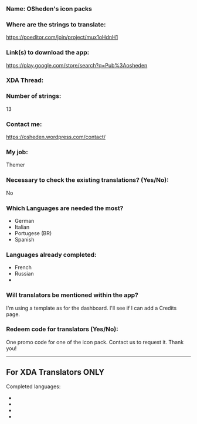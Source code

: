 <!-- Name of your app -->
### Name: OSheden's icon packs

<!-- Provide a public accessible link, where the translation can be discussed and improved. (paid platforms are not allowed) -->
### Where are the strings to translate:
https://poeditor.com/join/project/mux1oHdnH1  

### Link(s) to download the app:
https://play.google.com/store/search?q=Pub%3Aosheden  

<!-- Optional -->
### XDA Thread:

### Number of strings:
13  

<!-- Provide an email address, your account on social networks...-->
### Contact me:
https://osheden.wordpress.com/contact/  

<!-- Tell us if you are the main developer, community manager, designer,...-->
### My job:
Themer  

<!-- If you only want to receive translations for untranslated strings only -->
### Necessary to check the existing translations? (Yes/No):
No  

<!-- Optional -->
### Which Languages are needed the most?
* German
* Italian
* Portugese (BR)
* Spanish

### Languages already completed:
* French
* Russian
*

<!-- Credits are always appreciated -->
### Will translators be mentioned within the app?
I'm using a template as for the dashboard. I'll see if I can add a Credits page.  

<!-- Some developers offer redeem codes to thank translators and/or to help them to translate strings that are specific to PRO features. Please explain how to request one -->
### Redeem code for translators (Yes/No):
One promo code for one of the icon pack. Contact us to request it. Thank you!  

***

## For XDA Translators ONLY
Completed languages:
<!-- Add your XDA username next to your language(s) -->
*
*
*
*
